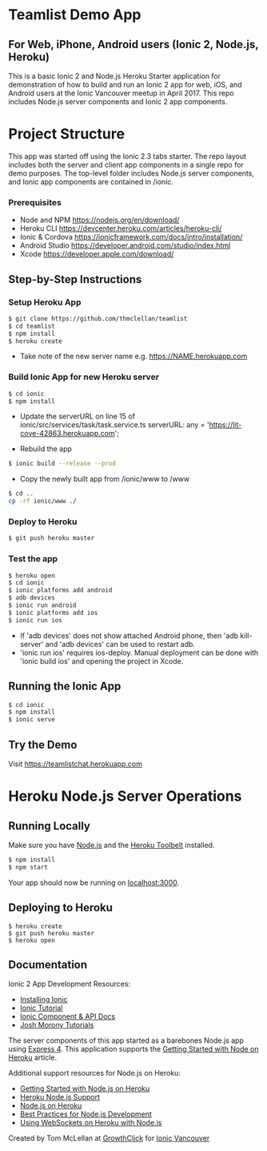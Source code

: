 # Teamlist Demo App 
## For Web, iPhone, Android users (Ionic 2, Node.js, Heroku) 
This is a basic Ionic 2 and Node.js Heroku Starter application for demonstration of how to build and run an Ionic 2 app for web, iOS, and Android users at the Ionic Vancouver meetup in April 2017.  This repo includes Node.js server components and Ionic 2 app components. 

# Project Structure 

This app was started off using the Ionic 2.3 tabs starter. The repo layout includes both the server and client app components in a single repo for demo purposes. The top-level folder includes Node.js server components, and Ionic app components are contained in /ionic.  

### Prerequisites 
- Node and NPM https://nodejs.org/en/download/
- Heroku CLI https://devcenter.heroku.com/articles/heroku-cli/
- Ionic & Cordova https://ionicframework.com/docs/intro/installation/
- Android Studio https://developer.android.com/studio/index.html
- Xcode https://developer.apple.com/download/

## Step-by-Step Instructions

### Setup Heroku App  
```sh
$ git clone https://github.com/thmclellan/teamlist
$ cd teamlist 
$ npm install 
$ heroku create 
```
- Take note of the new server name e.g. https://NAME.herokuapp.com 

### Build Ionic App for new Heroku server 
```sh
$ cd ionic
$ npm install 
```
- Update the serverURL on line 15 of ionic/src/services/task/task.service.ts 
  serverURL: any = 'https://lit-cove-42863.herokuapp.com';

- Rebuild the app 
```sh
$ ionic build --release --prod 
```
- Copy the newly built app from /ionic/www to /www 
```sh
$ cd .. 
cp -rf ionic/www ./
```

### Deploy to Heroku 
```sh
$ git push heroku master 
```

### Test the app 
```sh
$ heroku open 
$ cd ionic 
$ ionic platforms add android 
$ adb devices 
$ ionic run android
$ ionic platforms add ios
$ ionic run ios 
```
- If 'adb devices' does not show attached Android phone, then 'adb kill-server' and 'adb devices' can be used to restart adb.  
- 'ionic run ios' requires ios-deploy. Manual deployment can be done with 'ionic build ios' and opening the project in Xcode.

## Running the Ionic App  
```sh
$ cd ionic
$ npm install 
$ ionic serve 
```

## Try the Demo 
Visit https://teamlistchat.herokuapp.com

# Heroku Node.js Server Operations
## Running Locally

Make sure you have [Node.js](http://nodejs.org/) and the [Heroku Toolbelt](https://toolbelt.heroku.com/) installed.

```sh
$ npm install
$ npm start
```

Your app should now be running on [localhost:3000](http://localhost:3000/).

## Deploying to Heroku

```
$ heroku create
$ git push heroku master
$ heroku open
```

## Documentation

Ionic 2 App Development Resources: 

- [Installing Ionic](https://ionicframework.com/docs/intro/installation/)
- [Ionic Tutorial](https://ionicframework.com/docs/intro/tutorial/) 
- [Ionic Component & API Docs](https://ionicframework.com/docs/components/#overview)
- [Josh Morony Tutorials](https://www.joshmorony.com/beginners-guide-to-getting-started-with-ionic-2/)

The server components of this app started as a barebones Node.js app using [Express 4](http://expressjs.com/).  This application supports the [Getting Started with Node on Heroku](https://devcenter.heroku.com/articles/getting-started-with-nodejs) article.

Additional support resources for Node.js on Heroku: 

- [Getting Started with Node.js on Heroku](https://devcenter.heroku.com/articles/getting-started-with-nodejs)
- [Heroku Node.js Support](https://devcenter.heroku.com/articles/nodejs-support)
- [Node.js on Heroku](https://devcenter.heroku.com/categories/nodejs)
- [Best Practices for Node.js Development](https://devcenter.heroku.com/articles/node-best-practices)
- [Using WebSockets on Heroku with Node.js](https://devcenter.heroku.com/articles/node-websockets)

Created by Tom McLellan at [GrowthClick](http://www.growthclick.com) for [Ionic Vancouver](https://www.meetup.com/ion-van/)
